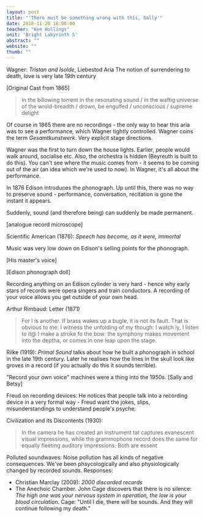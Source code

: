 ```yaml
---
layout: post
title: "'There must be something wrong with this, Sally'"
date: 2018-11-20 16:00:00
teacher: "Ken Hollings"
unit: 'Bright Labyrinth 5'
abstract: ""
website: ""
thumb: ""
---
```


Wagner: *Tristan and Isolde*, Liebestod Aria
The notion of surrendering to death, love is very late 19th century

[Original Cast from 1865]

> In the billowing torrent
in the resonating sound / in the waftig universe of the wrold-breadth / drown, be engulfed / unconscious / supreme delight

Of course in 1865 there are no recordings - the only way to hear this aria was to see a performance, which Wagner tightly controlled. Wagner coins the term *Gesamtkunstwerk*. Very explicit stage directions.

Wagner was the first to turn down the house lights. Earlier, people would walk around, socialise etc. Also, the orchestra is hidden (Beyreuth is built to do this). You can't see where the music comes from - it seems to be coming out of the air (an idea which we're used to now). In Wagner, it's all about the performance.

In 1876 Edison introduces the phonograph. Up until this, there was no way to preserve sound - performance, conversation, recitation is gone the instant it appears.

Suddenly, sound (and therefore being) can suddenly be made permanent.

[analogue record microscope]

Scientific American (1876): *Speech has become, as it were, immortal*

Music was very low down on Edison's selling points for the phonograph.

[His master's voice]

[Edison phonograph doll]

Recording anything on an Edison cylinder is very hard - hence why early stars of records were opera singers and train conductors. A recording of your voice allows you get outside of your own head.

Arthur Rimbaud: Letter (1871)
> For I is another. If brass wakes up a bugle, it is not its fault. That is obvious to me: I witness the unfolding of my though: I watch iy, I listen to it@ I make a stroke fo the bow: the symphony makes movement into the deptha, or comes in one leap upon the stage.

Rilke (1919): *Primal Sound* talks about how he built a phonograph in school in the late 19th century. Later he realises how the lines in the skull look like groves in a record (if you actually do this it sounds terrible).

"Record your own voice" machines were a thing into the 1950s. [Sally and Betsy]

Freud on recording devices: He notices that people talk into a recording device in a very formal way - Freud want the jokes, slips, misunderstandings to understand people's psyche.

Civilization and its Discontents (1930):
> In the camera he has created an instrument tat captures evanescent visual impressions, while the grammophone record does the same for equally fleeting auditory impressions: Both are essent

Polluted soundwaves: Noise pollution has all kinds of negative consequences. We've been phsycologically and also physiologically changed by recorded sounds. Responses:

- Christian Marclay (2009): *2000 discarded records*
- The Anechoic Chamber. John Cage discovers that there is no silence: *The high one was your nervous system in operation, the low is your blood circulation*. Cage: "Until I die, there will be sounds. And they will continue following my death."